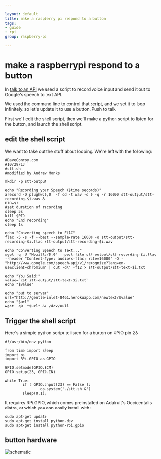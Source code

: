 ```yaml
---

layout: default
title: make a raspberry pi respond to a button
tags:
- guide
- rpi
group: raspberry-pi

---
```


# make a raspberrypi respond to a button

In [talk to an API](/rpi-talk-to-api) we used a script to record voice input and send it out to Google's speech to text API.

We used the command line to control that script, and we set it to loop infinitely. so let's update it to use a button. Push to talk.

First we'll edit the shell script, then we'll make a python script to listen for the button, and launch the shell script. 

## edit the shell script

We want to take out the stuff about looping. We're left with the following:

	#DaveConroy.com
	#10/29/13
	#stt.sh
	#modified by Andrew Monks

	mkdir -p stt-output

	echo "Recording your Speech ($time seconds)"
	arecord -D plughw:0,0  -f cd -t wav -d 0 -q -r 16000 stt-output/stt-recording-$i.wav &
	PID=$!
	#set duration of recording
	sleep 5s
	kill $PID
	echo "End recording"
	sleep 1s

	echo "Converting speech to FLAC"
	flac -5 -s -f --best --sample-rate 16000 -o stt-output/stt-recording-$i.flac stt-output/stt-recording-$i.wav

	echo "Converting Speech to Text..."
	wget -q -U "Mozilla/5.0" --post-file stt-output/stt-recording-$i.flac --header "Content-Type: audio/x-flac; rate=16000" -O - "http://www.google.com/speech-api/v1/recognize?lang=en-us&client=chromium" | cut -d\" -f12 > stt-output/stt-text-$i.txt

	echo "You Said:"
	value=`cat stt-output/stt-text-$i.txt`
	echo "$value"

	echo "put to server"
	url="http://gentle-inlet-8461.herokuapp.com/newtext/$value"
	echo "$url"
	wget -qO- "$url" &> /dev/null

## Trigger the shell script

Here's a simple python script to listen for a button on GPIO pin 23

	#!/usr/bin/env python
	 
	from time import sleep
	import os
	import RPi.GPIO as GPIO
	 
	GPIO.setmode(GPIO.BCM)
	GPIO.setup(23, GPIO.IN)
	 
	while True:
	        if ( GPIO.input(23) == False ):
	                os.system('./stt.sh &')
	        sleep(0.1);

It requires RPi.GPIO, which comes preinstalled on Adafruit's Occidentalis distro, or which you can easily install with:

	sudo apt-get update
	sudo apt-get install python-dev
	sudo apt-get install python-rpi.gpio

## button hardware

![schematic](http://learn.adafruit.com/system/assets/assets/000/000/887/medium800/butt-schem.png?1342097271)


